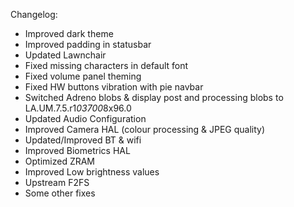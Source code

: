 Changelog:
* Improved dark theme
* Improved padding in statusbar
* Updated Lawnchair
* Fixed missing characters in default font
* Fixed volume panel theming
* Fixed HW buttons vibration with pie navbar
* Switched Adreno blobs & display post and processing blobs to LA.UM.7.5.r1*03700*8x96.0
* Updated Audio Configuration 
* Improved Camera HAL (colour processing & JPEG quality) 
* Updated/Improved BT & wifi
* Improved Biometrics HAL
* Optimized ZRAM
* Improved Low brightness values 
* Upstream F2FS 
* Some other fixes


